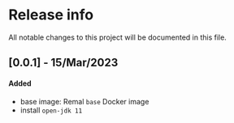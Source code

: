 # Release info

All notable changes to this project will be documented in this file.

## [0.0.1] - 15/Mar/2023
#### Added
* base image: Remal `base` Docker image
* install `open-jdk 11`
